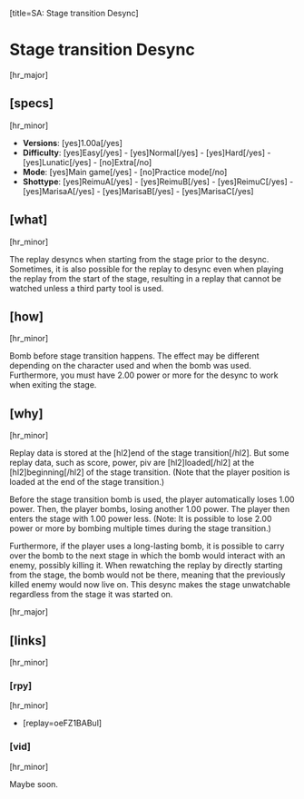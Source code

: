 [title=SA: Stage transition Desync]
# Stage transition Desync

[hr_major] 
## [specs]
[hr_minor]  

* **Versions**: [yes]1.00a[/yes] 
* **Difficulty**: [yes]Easy[/yes] - [yes]Normal[/yes] - [yes]Hard[/yes] - [yes]Lunatic[/yes] - [no]Extra[/no]
* **Mode**: [yes]Main game[/yes] - [no]Practice mode[/no]
* **Shottype**: [yes]ReimuA[/yes] - [yes]ReimuB[/yes] - [yes]ReimuC[/yes] - [yes]MarisaA[/yes] - [yes]MarisaB[/yes] - [yes]MarisaC[/yes]

## [what]
[hr_minor]

The replay desyncs when starting from the stage prior to the desync. Sometimes, it is also possible for the replay to desync even when playing the replay from the start of the stage, resulting in a replay that cannot be watched unless a third party tool is used.

## [how]
[hr_minor]

Bomb before stage transition happens. The effect may be different depending on the character used and when the bomb was used.
Furthermore, you must have 2.00 power or more for the desync to work when exiting the stage.

## [why]
[hr_minor]

Replay data is stored at the [hl2]end of the stage transition[/hl2].
But some replay data, such as score, power, piv are [hl2]loaded[/hl2] at the [hl2]beginning[/hl2] of the stage transition. (Note that the player position is loaded at the end of the stage transition.)

Before the stage transition bomb is used, the player automatically loses 1.00 power. Then, the player bombs, losing another 1.00 power. The player then enters the stage with 1.00 power less. (Note: It is possible to lose 2.00 power or more by bombing multiple times during the stage transition.)

Furthermore, if the player uses a long-lasting bomb, it is possible to carry over the bomb to the next stage in which the bomb would interact with an enemy, possibly killing it. When rewatching the replay by directly starting from the stage, the bomb would not be there, meaning that the previously killed enemy would now live on. This desync makes the stage unwatchable regardless from the stage it was started on. 


[hr_major]
## [links]
[hr_minor]
### [rpy]
[hr_minor]

+ [replay=oeFZ1BABul]

### [vid]
[hr_minor]

Maybe soon.

